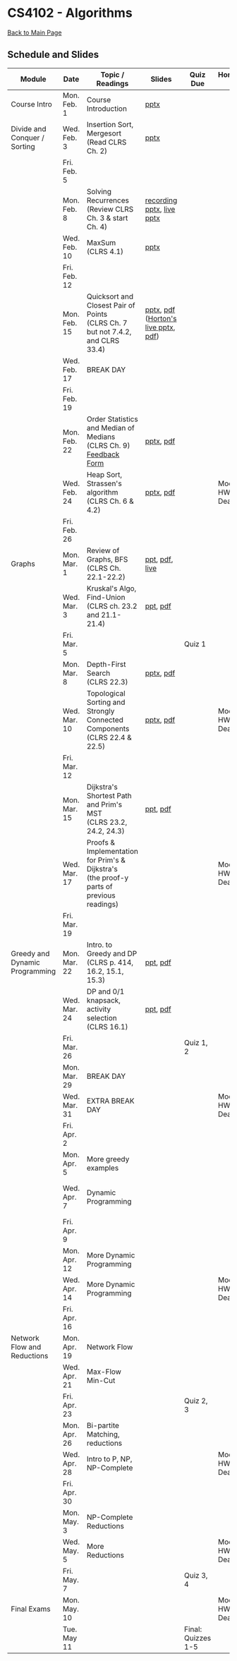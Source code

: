 CS4102 - Algorithms
===============================

[Back to Main Page](../readme.html)

<a name="introduction"></a>Schedule and Slides
--------------------------------------- 

| Module | Date | Topic / Readings | Slides | Quiz Due | Homework Due | Recommended Deadline
|-----------------|------|-----------------------------|-------| -------| ------------------| ------------------|
| Course Intro | Mon. Feb. 1 | Course Introduction | [pptx](./courseintroduction.pptx) | | | |
| Divide and Conquer / Sorting | Wed. Feb. 3 | Insertion Sort, Mergesort <br/> (Read CLRS Ch. 2) | [pptx](./sorting-intro.pptx) | | | |
| | Fri. Feb. 5  | | | | |
| | Mon. Feb. 8 | Solving Recurrences  <br/> (Review CLRS Ch. 3 & start Ch. 4) | [recording pptx](./recurrences_recorded.pptx), [live pptx](./recurrences_live.pptx) | | | |
| | Wed. Feb. 10 | MaxSum <br/> (CLRS 4.1)| [pptx](./maxsum_recorded.pptx) | | | |
| | Fri. Feb. 12  | | | | | |
| | Mon. Feb. 15 | Quicksort and Closest Pair of Points <br/> (CLRS Ch. 7 but not 7.4.2, and CLRS 33.4) | [pptx](./closestpair_quicksort.pptx), [pdf](./closestpair_quicksort.pdf) <br/> ([Horton's live pptx](./closestpair_quicksort_live.pptx), [pdf](./closestpair_quicksort_live.pdf)) | | | |
| | Wed. Feb. 17 | BREAK DAY | | | | Prog. Distancing (Recommended) |
| | Fri. Feb. 19  | | | | | |
| | Mon. Feb. 22 | Order Statistics and Median of Medians <br/> (CLRS Ch. 9) <br/> [Feedback Form](https://forms.gle/4BQiZqXovdbBnwcJ7)| [pptx](./quickselect_MM.pptx), [pdf](./quickselect_MM.pdf) | | | |
| | Wed. Feb. 24 | Heap Sort, Strassen's algorithm <br/> (CLRS Ch. 6 & 4.2) |[pptx](./heapsort_strassen.pptx), [pdf](./heapsort_strassen.pdf) | | Module 1 HW Soft Deadline | Written Recurrence Relations (Recommended) |
| | Fri. Feb. 26  | | | | | |
| Graphs | Mon. Mar. 1 | Review of Graphs, BFS <br/> (CLRS Ch. 22.1-22.2) | [ppt](./graphs-BFS-recorded.pptx), [pdf](./graphs-BFS-recorded.pdf), [live](./graphs-BFS-live.pptx) | | | |
| | Wed. Mar. 3 | Kruskal's Algo, Find-Union <br/> (CLRS ch. 23.2 and 21.1-21.4) | [ppt](./kruskal-find-union.pptx), [pdf](./kruskal-find-union.pdf) | | | 1 Module one advanced HW (Recommended) |
| | Fri. Mar. 5  | | | Quiz 1 | | |
| | Mon. Mar. 8 | Depth-First Search <br/> (CLRS 22.3) | [pptx](./graphs-dfs.pptx), [pdf](./graphs-dfs.pdf) | | | |
| | Wed. Mar. 10 | Topological Sorting and Strongly Connected Components <br/> (CLRS 22.4 & 22.5) | [pptx](./graphs-topoSort-connComponents.pptx), [pdf](./graphs-topoSort-connComponents.pdf)| | Module 1 HW Hard Deadline | Graphs Written (Recommended) |
| | Fri. Mar. 12  | | | | | |
| | Mon. Mar. 15 | Dijkstra's Shortest Path and Prim's MST <br/> (CLRS 23.2, 24.2, 24.3)| [ppt](./dijkstraAndPrim.pptx), [pdf](./dijkstraAndPrim.pdf) | | | |
| | Wed. Mar. 17 | Proofs & Implementation for Prim's & Dijkstra's <br/> (the proof-y parts of previous readings) | | | Module 2 HW Soft Deadline | Prog. Wiring a House (Recommended) |
| | Fri. Mar. 19  | | | | | |
| Greedy and Dynamic Programming | Mon. Mar. 22 | Intro. to Greedy and DP <br/> (CLRS p. 414, 16.2, 15.1, 15.3) | [ppt](./DP_greedy_intro_part1.pptx), [pdf](./DP_greedy_intro_part1.pdf) | | | |
| | Wed. Mar. 24 | DP and 0/1 knapsack, activity selection <br/> (CLRS 16.1) |[ppt](./DP_greedy_intro_part2.pptx), [pdf](./DP_greedy_intro_part2.pdf) | | | 1 Module Two Advanced HW (Recommended) |
| | Fri. Mar. 26  | | | Quiz 1, 2 | | |
| | Mon. Mar. 29 | BREAK DAY | | | | |
| | Wed. Mar. 31 | EXTRA BREAK DAY | | | Module 2 HW Hard Deadline | |
| | Fri. Apr. 2  | | | | | |
| | Mon. Apr. 5 | More greedy examples | | | | |
| | Wed. Apr. 7 | Dynamic Programming | | | | Greedy / Dyn. Prog. Written Basic (Recommended) |
| | Fri. Apr. 9  | | | | | |
| | Mon. Apr. 12 | More Dynamic Programming | | | | |
| | Wed. Apr. 14 | More Dynamic Programming | | | Module 3 HW Soft Deadline | Prog. Drainage (Recommended) |
| | Fri. Apr. 16  | | | | | |
| Network Flow and Reductions | Mon. Apr. 19 | Network Flow | | | | |
| | Wed. Apr. 21 | Max-Flow Min-Cut | | | | 1 Module Three Advanced HW (Recommended) |
| | Fri. Apr. 23  | | | Quiz 2, 3 | | |
| | Mon. Apr. 26 | Bi-partite Matching, reductions | | | | |
| | Wed. Apr. 28 | Intro to P, NP, NP-Complete | | | Module 3 HW Hard Deadline | Prog. Network Flow (Recommended) |
| | Fri. Apr. 30  | | | | | |
| | Mon. May. 3 | NP-Complete Reductions | | | | |
| | Wed. May. 5 | More Reductions | | | Module 4 HW Soft Deadline | Network Flow Basic Written (Recommended) |
| | Fri. May. 7  | | | Quiz 3, 4 | | |
| Final Exams | Mon. May. 10 | | | | Module 4 HW Hard Deadline | 1 Module Four advanced HW (Recommended)  |
| | Tue. May 11 | | | Final: Quizzes 1-5 | | |

